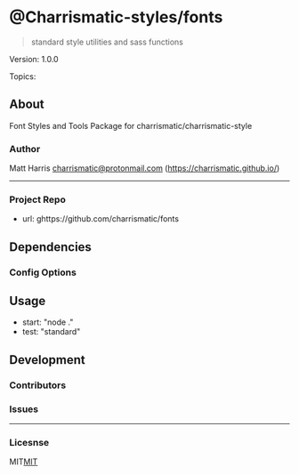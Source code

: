 
# @Charrismatic-styles/fonts

> standard style utilities and sass functions

Version: 1.0.0

Topics:


## About

Font Styles and Tools Package for charrismatic/charrismatic-style

### Author

Matt Harris <charrismatic@protonmail.com> (https://charrismatic.github.io/)

---

### Project Repo

-  url: ghttps://github.com/charrismatic/fonts

## Dependencies



### Config Options



## Usage

-  start: "node ."
-  test: "standard"

## Development



### Contributors



### Issues



---

### Licesnse

MIT[MIT](https://opensource.org/licenses/undefined)

